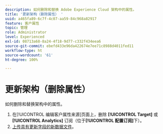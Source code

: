 ```yaml
---
description: 如何删除和替换 Adobe Experience Cloud 架构中的属性。
title: '更新架构（删除属性） '
uuid: a465fa89-6c7f-4c07-aa59-84c968a82917
feature: 客户属性
topic: 管理
role: Administrator
level: Experienced
exl-id: 08713a68-8a24-4f18-9d77-c332f434eea6
source-git-commit: ebefd433e96da422674e7ee71c8988d4011fed11
workflow-type: ht
source-wordcount: '61'
ht-degree: 100%

---
```


# 更新架构（删除属性）

如何删除和替换架构中的属性。

1. 在[!UICONTROL 编辑客户属性来源]页面上，删除 **[!UICONTROL Target]** 或 **[!UICONTROL Analytics]** 订阅（位于&#x200B;**[!UICONTROL 配置订阅]**&#x200B;下）。
1. [上传具有更新字段的新数据文件](t-crs-usecase.md#task_BCC327B2A0EF4A1BBB2934013AB92B78)。
